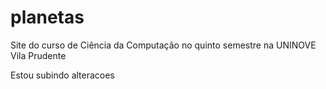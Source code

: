 # planetas
Site do curso de Ciência da Computação no quinto semestre na UNINOVE Vila Prudente

Estou subindo alteracoes